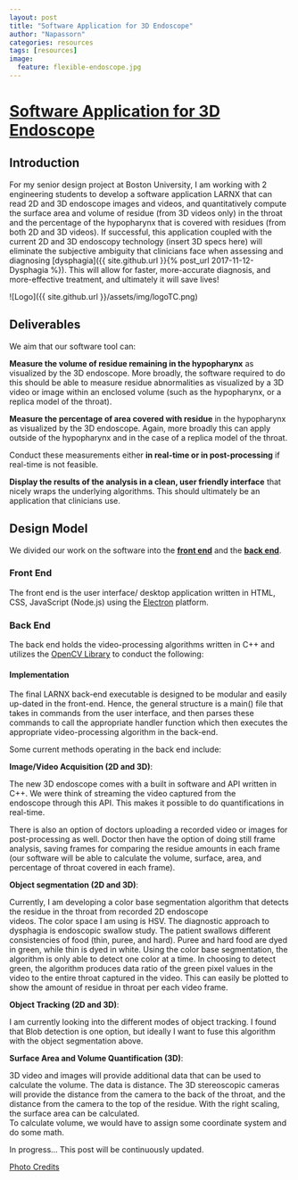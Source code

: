 ```yaml
---
layout: post
title: "Software Application for 3D Endoscope"
author: "Napassorn"
categories: resources
tags: [resources]
image:
  feature: flexible-endoscope.jpg
---
```


# [Software Application for 3D Endoscope](https://github.com/Larnx)  

## Introduction 
For my senior design project at Boston University, I am working with 2 engineering students to develop a software application LARNX that can read 2D and 3D endoscope images and videos, and quantitatively compute the surface area and volume of residue (from 3D videos only) in the throat and the percentage of the hypopharynx that is covered with residues (from both 2D and 3D videos). If successful, this application coupled with the current 2D and 3D endoscopy technology (insert 3D specs here) will eliminate the subjective ambiguity that clinicians face when assessing and diagnosing [dysphagia]({{ site.github.url }}{% post_url 2017-11-12-Dysphagia %}). This will allow for faster, more-accurate diagnosis, and more-effective treatment, and ultimately it will save lives!   

![Logo]({{ site.github.url }}/assets/img/logoTC.png)

## Deliverables
We aim that our software tool can:

**Measure the volume of residue remaining in the hypopharynx** as visualized by the 3D endoscope. More broadly, the software required to do this should be able to measure residue abnormalities as visualized by a 3D video or image within an enclosed volume (such as the hypopharynx, or a replica model of the throat). 

**Measure the percentage of area covered with residue** in the hypopharynx as visualized by the 3D endoscope.  Again, more broadly this can apply outside of the hypopharynx and in the case of a replica model of the throat. 

Conduct these measurements either **in real-time or in post-processing** if real-time is not feasible.

**Display the results of the analysis in a clean, user friendly interface** that nicely wraps the underlying algorithms. This should ultimately be an application that clinicians use. 

## Design Model
We divided our work on the software into the [**front end**](https://github.com/Larnx/Larnx_User_Interface) and the [**back end**](https://github.com/Larnx/Larnx_Back_End).

### Front End
The front end is the user interface/ desktop application written in HTML, CSS, JavaScript (Node.js) using the [Electron](https://electron.atom.io/) platform.

### Back End
The back end holds the video-processing algorithms written in C++ and utilizes the [OpenCV Library](https://opencv.org/) to conduct the following:  

#### Implementation  

The final LARNX back-end executable is designed to be modular and easily up-dated in the front-end. Hence, the general structure is a main() file that takes in commands from the user interface, and then parses these commands to call the appropriate handler function which then executes the appropriate video-processing algorithm in the back-end.

Some current methods operating in the back end include:

**Image/Video Acquisition (2D and 3D)**:    
  
The new 3D endoscope comes with a built in software and API written in C++. We were think of streaming the video captured from the  
endoscope through this API. This makes it possible to do quantifications in real-time.  

There is also an option of doctors uploading a recorded video or images for post-processing as well. Doctor then have the option of 
doing still frame analysis, saving frames for comparing the residue amounts in each frame (our software will be able to calculate 
the volume, surface, area, and percentage of throat covered in each frame).   
   
**Object segmentation (2D and 3D)**:   
  
Currently, I am developing a color base segmentation algorithm that detects the residue in the throat from recorded 2D endoscope     
videos. The color space I am using is HSV. The diagnostic approach to dysphagia is endoscopic swallow study. The patient swallows 
different consistencies of food (thin, puree, and hard). Puree and hard food are dyed in green, while thin is dyed in white. Using 
the color base segmentation, the algorithm is only able to detect one color at a time. In choosing to detect green, the algorithm 
produces data ratio of the green pixel values in the video to the entire throat captured in the video. This can easily be plotted to 
show the amount of residue in throat per each video frame.   
   
**Object Tracking (2D and 3D)**:  

I am currently looking into the different modes of object tracking. I found that Blob detection is one option, but ideally I want to 
fuse this algorithm with the object segmentation above.  
   
**Surface Area and Volume Quantification (3D)**:   
  
3D video and images will provide additional data that can be used to calculate the volume. The data is distance. The 3D stereoscopic 
cameras will provide the distance from the camera to the back of the throat, and the distance from the camera to the top of the 
residue. With the right scaling, the surface area can be calculated.  
To calculate volume, we would have to assign some coordinate system and do some math.  
   
In progress... This post will be continuously updated.

   
[Photo Credits](https://www.voicedoctor.net/diagnosis/voice/anatomy)
   
